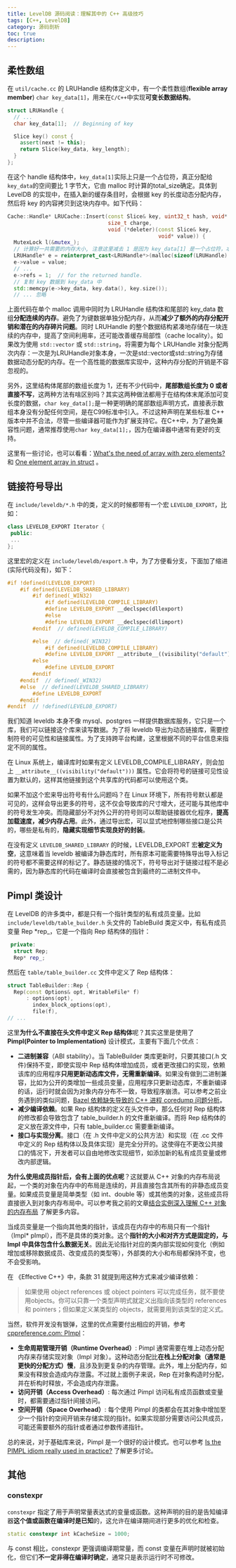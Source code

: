 ```yaml
---
title: LevelDB 源码阅读：理解其中的 C++ 高级技巧
tags: [C++, LevelDB]
category: 源码剖析
toc: true
description: 
---
```


## 柔性数组

在 `util/cache.cc` 的 LRUHandle 结构体定义中，有一个柔性数组(**flexible array member**) `char key_data[1]`，用来在`C/C++`中实现**可变长数据结构**。

```cpp
struct LRUHandle {
  // ...
  char key_data[1];  // Beginning of key

  Slice key() const {
    assert(next != this);
    return Slice(key_data, key_length);
  }
};
```

在这个 handle 结构体中，`key_data[1]`实际上只是一个占位符，真正分配给`key_data`的空间要比 1 字节大，它由 malloc 时计算的total_size确定。具体到 LevelDB 的实现中，在插入新的缓存条目时，会根据 key 的长度动态分配内存，然后将 key 的内容拷贝到这块内存中。如下代码：

```cpp
Cache::Handle* LRUCache::Insert(const Slice& key, uint32_t hash, void* value,
                                size_t charge,
                                void (*deleter)(const Slice& key,
                                                void* value)) {
  MutexLock l(&mutex_);
  // 计算好一共需要的内存大小, 注意这里减去 1 是因为 key_data[1] 是一个占位符，本来已经有一个字节了
  LRUHandle* e = reinterpret_cast<LRUHandle*>(malloc(sizeof(LRUHandle) - 1 + key.size()));
  e->value = value;
  // ...
  e->refs = 1;  // for the returned handle.
  // 复制 key 数据到 key_data 中
  std::memcpy(e->key_data, key.data(), key.size());
  // ... 忽略
```

上面代码在单个 malloc 调用中同时为 LRUHandle 结构体和尾部的 key_data 数组**分配连续的内存**。避免了为键数据单独分配内存，从而**减少了额外的内存分配开销和潜在的内存碎片问题**。同时 LRUHandle 的整个数据结构紧凑地存储在一块连续的内存中，提高了空间利用率，还可能改善缓存局部性（cache locality）。如果改为使用 `std::vector` 或 `std::string`，将需要为每个 LRUHandle 对象分配两次内存：一次是为LRUHandle对象本身，一次是std::vector或std::string为存储数据动态分配的内存。在一个高性能的数据库实现中，这种内存分配的开销是不容忽视的。

另外，这里结构体尾部的数组长度为 1，还有不少代码中，**尾部数组长度为 0 或者直接不写**，这两种方法有啥区别吗？其实这两种做法都用于在结构体末尾添加可变长度的数据，`char key_data[];`是一种更明确的尾部数组声明方式，直接表示数组本身没有分配任何空间，是在C99标准中引入。不过这种声明在某些标准 C++ 版本中并不合法，尽管一些编译器可能作为扩展支持它。在C++中，为了避免兼容性问题，通常推荐使用`char key_data[1];`，因为在编译器中通常有更好的支持。

这里有一些讨论，也可以看看：[What's the need of array with zero elements?](https://stackoverflow.com/questions/14643406/whats-the-need-of-array-with-zero-elements) 和 [One element array in struct](https://stackoverflow.com/questions/4559558/one-element-array-in-struct) 。

## 链接符号导出

在 `include/leveldb/*.h` 中的类，定义的时候都带有一个宏 `LEVELDB_EXPORT`，比如：

```cpp
class LEVELDB_EXPORT Iterator {
 public:
 ...
};
```

这里宏的定义在 `include/leveldb/export.h` 中，为了方便看分支，下面加了缩进(实际代码没有)，如下：

```cpp
#if !defined(LEVELDB_EXPORT)
    #if defined(LEVELDB_SHARED_LIBRARY)
        #if defined(_WIN32)
            #if defined(LEVELDB_COMPILE_LIBRARY)
            #define LEVELDB_EXPORT __declspec(dllexport)
            #else
            #define LEVELDB_EXPORT __declspec(dllimport)
        #endif  // defined(LEVELDB_COMPILE_LIBRARY)

        #else  // defined(_WIN32)
            #if defined(LEVELDB_COMPILE_LIBRARY)
            #define LEVELDB_EXPORT __attribute__((visibility("default")))
        #else
            #define LEVELDB_EXPORT
        #endif
    #endif  // defined(_WIN32)
    #else  // defined(LEVELDB_SHARED_LIBRARY)
        #define LEVELDB_EXPORT
    #endif
#endif  // !defined(LEVELDB_EXPORT)
```

我们知道 leveldb 本身不像 mysql、postgres 一样提供数据库服务，它只是一个库，我们可以链接这个库来读写数据。为了将 leveldb 导出为动态链接库，需要控制符号的可见性和链接属性。为了支持跨平台构建，这里根据不同的平台信息来指定不同的属性。

在 Linux 系统上，编译库时如果有定义 LEVELDB_COMPILE_LIBRARY，则会加上 `__attribute__((visibility("default")))` 属性。它会将符号的链接可见性设置为默认的，这样其他链接到这个共享库的代码都可以使用这个类。

如果不加这个宏来导出符号有什么问题吗？在 Linux 环境下，所有符号默认都是可见的，这样会导出更多的符号，这不仅会导致库的尺寸增大，还可能与其他库中的符号发生冲突。而隐藏部分不对外公开的符号则可以帮助链接器优化程序，**提高加载速度，减少内存占用**。此外，通过导出宏，可以显式地控制哪些接口是公共的，哪些是私有的，**隐藏实现细节实现良好的封装**。

在没有定义 `LEVELDB_SHARED_LIBRARY` 的时候，LEVELDB_EXPORT 宏**被定义为空**，这意味着当 leveldb  被编译为静态库时，所有原本可能需要特殊导出导入标记的符号都不需要这样的标记了。静态链接的情况下，符号导出对于链接过程不是必需的，因为静态库的代码在编译时会直接被包含到最终的二进制文件中。

## Pimpl 类设计

在 LevelDB 的许多类中，都是只有一个指针类型的私有成员变量。比如 `include/leveldb/table_builder.h` 头文件的 TableBuild 类定义中，有私有成员变量 Rep *rep_，它是一个指向 Rep 结构体的指针：

```cpp
 private:
  struct Rep;
  Rep* rep_;
```

然后在 `table/table_builder.cc` 文件中定义了 Rep 结构体：

```cpp
struct TableBuilder::Rep {
  Rep(const Options& opt, WritableFile* f)
      : options(opt),
        index_block_options(opt),
        file(f),
// ...
```

这里**为什么不直接在头文件中定义 Rep 结构体**呢？其实这里是使用了 **Pimpl(Pointer to Implementation)** 设计模式，主要有下面几个优点：

- **二进制兼容**（ABI stability）。当 TableBuilder 类库更新时，只要其接口(.h 文件)保持不变，即使实现中 Rep 结构体增加成员，或者更改接口的实现，依赖该库的应用程序**只用更新动态库文件，无需重新编译**。如果没有做到二进制兼容，比如为公开的类增加一些成员变量，应用程序只更新动态库，不重新编译的话，运行时就会因为对象内存分布不一致，导致程序崩溃。可以参考之前业务遇到的类似问题，[Bazel 依赖缺失导致的 C++ 进程 coredump 问题分析](https://selfboot.cn/2024/03/15/object_memory_coredump/)。
- **减少编译依赖**。如果 Rep 结构体的定义在头文件中，那么任何对 Rep 结构体的修改都会导致包含了 table_builder.h 的文件重新编译。而将 Rep 结构体的定义放在源文件中，只有 table_builder.cc 需要重新编译。
- **接口与实现分离**。接口（在 .h 文件中定义的公共方法）和实现（在 .cc 文件中定义的 Rep 结构体以及具体实现）是完全分开的。这使得在不更改公共接口的情况下，开发者可以自由地修改实现细节，如添加新的私有成员变量或修改内部逻辑。

**为什么使用成员指针后，会有上面的优点呢**？这就要从 C++ 对象的内存布局说起，一个类的对象在内存中的布局是连续的，并且直接包含其所有的非静态成员变量。如果成员变量是简单类型（如 int、double 等）或其他类的对象，这些成员将直接嵌入到对象内存布局中。可以参考我之前的文章[结合实例深入理解 C++ 对象的内存布局](https://selfboot.cn/2024/05/10/c++_object_model/) 了解更多内容。

当成员变量是一个指向其他类的指针，该成员在内存中的布局只有一个指针（Impl* pImpl），而不是具体的类对象。这个**指针的大小和对齐方式是固定的，与 Impl 中具体包含什么数据无关**。因此无论指针对应的类内部实现如何变化（例如增加或移除数据成员、改变成员的类型等），外部类的大小和布局都保持不变，也不会受影响。

在 《Effective C++》中，条款 31 就提到用这种方式来减少编译依赖：

> 如果使用 object references 或 object pointers 可以完成任务，就不要使用objects。你可以只靠一个类型声明式就定义出指向该类型的 references 和 pointers；但如果定义某类型的 objects，就需要用到该类型的定义式。

当然，软件开发没有银弹，这里的优点需要付出相应的开销，参考 [cppreference.com: PImpl](https://en.cppreference.com/w/cpp/language/pimpl)：

- **生命周期管理开销（Runtime Overhead）**: Pimpl 通常需要在堆上动态分配内存来存储实现对象（Impl 对象）。这种动态分配比**在栈上分配对象（通常是更快的分配方式）慢**，且涉及到更复杂的内存管理。此外，堆上分配内存，如果没有释放会造成内存泄露。不过就上面例子来说，Rep 在对象构造时分配，并在析构时释放，不会造成内存泄露。
- **访问开销（Access Overhead）**: 每次通过 Pimpl 访问私有成员函数或变量时，都需要通过指针间接访问。
- **空间开销（Space Overhead）**: 每个使用 Pimpl 的类都会在其对象中增加至少一个指针的空间开销来存储实现的指针。如果实现部分需要访问公共成员，可能还需要额外的指针或者通过参数传递指针。

总的来说，对于基础库来说，Pimpl 是一个很好的设计模式。也可以参考 [Is the PIMPL idiom really used in practice?](https://stackoverflow.com/questions/8972588/is-the-pimpl-idiom-really-used-in-practice) 了解更多讨论。

## 其他

### constexpr

`constexpr` 指定了用于声明常量表达式的变量或函数。这种声明的目的是告知编译器**这个值或函数在编译时是已知**的，这允许在编译期间进行更多的优化和检查。

```cpp
static constexpr int kCacheSize = 1000;
```

与 const 相比，constexpr 更强调编译期常量，而 const 变量在声明时就被初始化，但它们**不一定非得在编译时确定**，通常只是表示运行时不可修改。